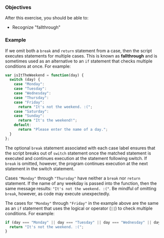 <!--{ ids:[170], language:'JavaScript', type:'workshop', order: 7, name:'Switch Statements III', description:'Fallthrough: execute statements for multiple cases' }-->

### Objectives

After this exercise, you should be able to:

- Recognize "fallthrough"

### Example

If we omit both a `break` and `return` statement from a case, then the script executes statements for multiple cases. This is known as __fallthrough__ and is sometimes used as an alternative to an `if` statement that checks multiple conditions at once. For example:

```js
var isItTheWeekend = function(day) {
  switch (day) {
    case "Monday":
    case "Tuesday":
    case "Wednesday":
    case "Thursday":
    case "Friday":
      return "It's not the weekend. :(";
    case "Saturday":
    case "Sunday":
      return "It's the weekend!";
    default:
      return "Please enter the name of a day.";
  }
};
```

The optional `break` statement associated with each case label ensures that the script breaks out of `switch` statement once the matched statement is executed and continues execution at the statement following switch. If `break` is omitted, however, the program continues execution at the next statement in the switch statement.

Cases `"Monday"` through `"Thursday"` have neither a `break` nor `return` statement. If the name of any weekday is passed into the function, then the same message results: `"It's not the weekend. :("`. Be mindful of omitting `break`, however, as code may execute unexpectedly.

The cases for `"Monday"` through `"Friday"` in the example above are the same as an `if` statement that uses the logical or operator (`||`) to check multiple conditions. For example:

```js
if (day === "Monday" || day === "Tuesday" || day === "Wednesday" || day === "Thursday" || day === "Friday") {
  return "It's not the weekend. :(";
}
```

